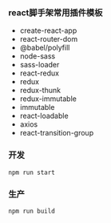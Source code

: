 ### react脚手架常用插件模板
+ create-react-app
+ react-router-dom
+ @babel/polyfill
+ node-sass
+ sass-loader
+ react-redux
+ redux
+ redux-thunk
+ redux-immutable
+ immutable
+ react-loadable
+ axios
+ react-transition-group

### 开发
`npm run start`
### 生产
`npm run build`